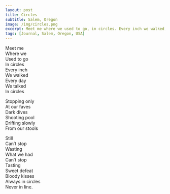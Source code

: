 ```yaml
---
layout: post
title: Circles
subtitle: Salem, Oregon
image: /img/circles.png
excerpt: Meet me where we used to go, in circles. Every inch we walked, every day we talked in circles ...
tags: [Journal, Salem, Oregon, USA]
---
```


Meet me  
Where we  
Used to go  
In circles  
Every inch  
We walked  
Every day  
We talked  
In circles  

Stopping only  
At our faves  
Dark dives  
Shooting pool  
Drifting slowly  
From our stools  

Still  
Can’t stop  
Wasting  
What we had  
Can’t stop  
Tasting  
Sweet defeat  
Bloody kisses  
Always in circles  
Never in line.  
